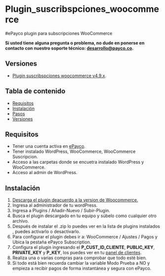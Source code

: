 # Plugin_suscribspciones_woocommerce

#ePayco plugin para subscripciones WooCommerce 

**Si usted tiene alguna pregunta o problema, no dude en ponerse en contacto con nuestro soporte técnico: desarrollo@payco.co.**

## Versiones
* [Plugin suscribspciones woocommerce v4.9.x](https://github.com/pruebasepayco/Plugin_suscribspciones_woocommerce/releases/tag/v4.9).


## Tabla de contenido

* [Requisitos](#requisitos)
* [Instalación](#instalación)
* [Pasos](#pasos)
* [Versiones](#versiones)

## Requisitos

* Tener una cuenta activa en [ePayco](https://dashboard.epayco.co/login).
* Tener instalado WordPress, WooCommerce, WooCommerce Suscripcion.
* Acceso a las carpetas donde se encuetra instalado WordPress y WooCommerce.
* Acceso al admin de WordPress.

## Instalación

1. [Descarga el plugin deacuerdo a la version de Woocommerce.](https://github.com/pruebasepayco/Plugin_suscribspciones_woocommerce/tree/master#versiones)
2. Ingresa al administrador de tu wordPress.
3. Ingresa a Plugins / Añadir-Nuevo / Subir-Plugin. 
4. Busca el plugin descargado en tu equipo y súbelo como cualquier otro archivo.
5. Después de instalar el .zip lo puedes ver en la lista de plugins instalados , puedes activarlo o desactivarlo.
6. Para configurar el plugin debes ir a: WooCommerce / Ajustes / Pagos y Ubica la pestaña ePayco Subscription.
7. Configura el plugin ingresando el **P_CUST_ID_CLIENTE**, **PUBLIC_KEY**,  **PRIVATE_KEY** y **P_KEY**, los puedes ver en tu [panel de clientes](https://dashboard.epayco.co/login).
8. Realiza una o varias compras para comprobar que todo esté bien.
9. Si todo está bien recuerda cambiar la variable Modo Prueba a NO y empieza a recibir pagos de forma instantánea y segura con ePayco.



